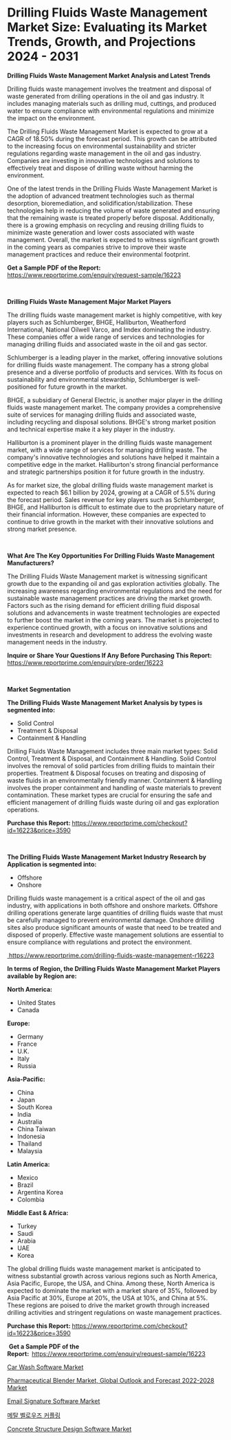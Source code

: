 <p><h1>Drilling Fluids Waste Management Market Size: Evaluating its Market Trends, Growth, and Projections 2024 - 2031</h1></p><p><strong>Drilling Fluids Waste Management Market Analysis and Latest Trends</strong></p>
<p><p>Drilling fluids waste management involves the treatment and disposal of waste generated from drilling operations in the oil and gas industry. It includes managing materials such as drilling mud, cuttings, and produced water to ensure compliance with environmental regulations and minimize the impact on the environment.</p><p>The Drilling Fluids Waste Management Market is expected to grow at a CAGR of 18.50% during the forecast period. This growth can be attributed to the increasing focus on environmental sustainability and stricter regulations regarding waste management in the oil and gas industry. Companies are investing in innovative technologies and solutions to effectively treat and dispose of drilling waste without harming the environment.</p><p>One of the latest trends in the Drilling Fluids Waste Management Market is the adoption of advanced treatment technologies such as thermal desorption, bioremediation, and solidification/stabilization. These technologies help in reducing the volume of waste generated and ensuring that the remaining waste is treated properly before disposal. Additionally, there is a growing emphasis on recycling and reusing drilling fluids to minimize waste generation and lower costs associated with waste management. Overall, the market is expected to witness significant growth in the coming years as companies strive to improve their waste management practices and reduce their environmental footprint.</p></p>
<p><strong>Get a Sample PDF of the Report:&nbsp;</strong> <a href="https://www.reportprime.com/enquiry/request-sample/16223">https://www.reportprime.com/enquiry/request-sample/16223</a></p>
<p>&nbsp;</p>
<p><strong>Drilling Fluids Waste Management Major Market Players</strong></p>
<p><p>The drilling fluids waste management market is highly competitive, with key players such as Schlumberger, BHGE, Halliburton, Weatherford International, National Oilwell Varco, and Imdex dominating the industry. These companies offer a wide range of services and technologies for managing drilling fluids and associated waste in the oil and gas sector.</p><p>Schlumberger is a leading player in the market, offering innovative solutions for drilling fluids waste management. The company has a strong global presence and a diverse portfolio of products and services. With its focus on sustainability and environmental stewardship, Schlumberger is well-positioned for future growth in the market.</p><p>BHGE, a subsidiary of General Electric, is another major player in the drilling fluids waste management market. The company provides a comprehensive suite of services for managing drilling fluids and associated waste, including recycling and disposal solutions. BHGE's strong market position and technical expertise make it a key player in the industry.</p><p>Halliburton is a prominent player in the drilling fluids waste management market, with a wide range of services for managing drilling waste. The company's innovative technologies and solutions have helped it maintain a competitive edge in the market. Halliburton's strong financial performance and strategic partnerships position it for future growth in the industry.</p><p>As for market size, the global drilling fluids waste management market is expected to reach $6.1 billion by 2024, growing at a CAGR of 5.5% during the forecast period. Sales revenue for key players such as Schlumberger, BHGE, and Halliburton is difficult to estimate due to the proprietary nature of their financial information. However, these companies are expected to continue to drive growth in the market with their innovative solutions and strong market presence.</p></p>
<p>&nbsp;</p>
<p><strong>What Are The Key Opportunities For Drilling Fluids Waste Management Manufacturers?</strong></p>
<p><p>The Drilling Fluids Waste Management market is witnessing significant growth due to the expanding oil and gas exploration activities globally. The increasing awareness regarding environmental regulations and the need for sustainable waste management practices are driving the market growth. Factors such as the rising demand for efficient drilling fluid disposal solutions and advancements in waste treatment technologies are expected to further boost the market in the coming years. The market is projected to experience continued growth, with a focus on innovative solutions and investments in research and development to address the evolving waste management needs in the industry.</p></p>
<p><strong>Inquire or Share Your Questions If Any Before Purchasing This Report:</strong> <a href="https://www.reportprime.com/enquiry/pre-order/16223">https://www.reportprime.com/enquiry/pre-order/16223</a></p>
<p>&nbsp;</p>
<p><strong>Market Segmentation</strong></p>
<p><strong>The Drilling Fluids Waste Management Market Analysis by types is segmented into:</strong></p>
<p><ul><li>Solid Control</li><li>Treatment & Disposal</li><li>Containment & Handling</li></ul></p>
<p><p>Drilling Fluids Waste Management includes three main market types: Solid Control, Treatment & Disposal, and Containment & Handling. Solid Control involves the removal of solid particles from drilling fluids to maintain their properties. Treatment & Disposal focuses on treating and disposing of waste fluids in an environmentally friendly manner. Containment & Handling involves the proper containment and handling of waste materials to prevent contamination. These market types are crucial for ensuring the safe and efficient management of drilling fluids waste during oil and gas exploration operations.</p></p>
<p><strong>Purchase this Report:&nbsp;</strong><a href="https://www.reportprime.com/checkout?id=16223&price=3590">https://www.reportprime.com/checkout?id=16223&price=3590</a></p>
<p>&nbsp;</p>
<p><strong>The Drilling Fluids Waste Management Market Industry Research by Application is segmented into:</strong></p>
<p><ul><li>Offshore</li><li>Onshore</li></ul></p>
<p><p>Drilling fluids waste management is a critical aspect of the oil and gas industry, with applications in both offshore and onshore markets. Offshore drilling operations generate large quantities of drilling fluids waste that must be carefully managed to prevent environmental damage. Onshore drilling sites also produce significant amounts of waste that need to be treated and disposed of properly. Effective waste management solutions are essential to ensure compliance with regulations and protect the environment.</p></p>
<p><a href="https://www.reportprime.com/drilling-fluids-waste-management-r16223">&nbsp;https://www.reportprime.com/drilling-fluids-waste-management-r16223</a></p>
<p><strong>In terms of Region, the Drilling Fluids Waste Management Market Players available by Region are:</strong></p>
<p>
    <p> <strong> North America: </strong>
        <ul>
            <li>United States</li>
            <li>Canada</li>
        </ul>
        </p> 
    <p> <strong> Europe: </strong>
        <ul>
            <li>Germany</li>
            <li>France</li>
            <li>U.K.</li>
            <li>Italy</li>
            <li>Russia</li>
        </ul>
        </p> 
    <p> <strong> Asia-Pacific: </strong>
        <ul>
            <li>China</li>
            <li>Japan</li>
            <li>South Korea</li>
            <li>India</li>
            <li>Australia</li>
            <li>China Taiwan</li>
            <li>Indonesia</li>
            <li>Thailand</li>
            <li>Malaysia</li>
        </ul>
        </p> 
    <p> <strong> Latin America: </strong>
        <ul>
            <li>Mexico</li>
            <li>Brazil</li>
            <li>Argentina Korea</li>
            <li>Colombia</li>
        </ul>
        </p> 
    <p> <strong> Middle East & Africa: </strong>
        <ul>
            <li>Turkey</li>
            <li>Saudi</li>
            <li>Arabia</li>
            <li>UAE</li>
            <li>Korea</li>
        </ul>
    </p>
    </p>
<p><p>The global drilling fluids waste management market is anticipated to witness substantial growth across various regions such as North America, Asia Pacific, Europe, the USA, and China. Among these, North America is expected to dominate the market with a market share of 35%, followed by Asia Pacific at 30%, Europe at 20%, the USA at 10%, and China at 5%. These regions are poised to drive the market growth through increased drilling activities and stringent regulations on waste management practices.</p></p>
<p><strong>Purchase this Report: </strong><a href="https://www.reportprime.com/checkout?id=16223&price=3590">https://www.reportprime.com/checkout?id=16223&price=3590</a></p>
<p>&nbsp;<strong>Get a Sample PDF of the Report:&nbsp;&nbsp;</strong><a href="https://www.reportprime.com/enquiry/request-sample/16223">https://www.reportprime.com/enquiry/request-sample/16223</a></p>
<p><strong></strong></p>
<p><p><a href="https://medium.com/@jordymiller63/global-car-wash-software-market-size-is-expected-to-experience-a-cagr-of-11-4-6e167744b45b">Car Wash Software Market</a></p><p><a href="https://issuu.com/reportprime-2/docs/pharmaceutical-blender-market-globa_46f2e0d9f85b2a">Pharmaceutical Blender Market, Global Outlook and Forecast 2022-2028 Market</a></p><p><a href="https://github.com/marloy8/Market-Research-Report-List-6/blob/main/email-signature-software-market.md">Email Signature Software Market</a></p><p><a href="https://medium.com/@nettieboyle25/%EA%B8%88%EC%86%8D-%EB%B2%A8%EB%A1%9C%EC%9A%B0-%EC%BB%A4%ED%94%8C%EB%A7%81-%EC%8B%9C%EC%9E%A5-%EC%A1%B0%EC%82%AC-%EB%B3%B4%EA%B3%A0%EC%84%9C%EC%97%90%EB%8A%94-2024%EB%85%84%EB%B6%80%ED%84%B0-2031%EB%85%84%EA%B9%8C%EC%A7%80-%EC%98%88%EC%B8%A1%EB%90%9C-%EC%97%B0%ED%8F%89%EA%B7%A0-%EC%84%B1%EC%9E%A5%EB%A5%A0%EC%9D%B4-8-7-%EC%9D%B8-%EC%8B%9C%EC%9E%A5-%EA%B7%9C%EB%AA%A8-%EC%A0%90%EC%9C%A0%EC%9C%A8-%EB%B0%8F-%EC%84%B1%EC%9E%A5%EB%A5%A0%EC%97%90-%EB%8C%80%ED%95%9C-%EB%B6%84%EC%84%9D%EC%9D%B4-%ED%8F%AC%ED%95%A8%EB%90%98%EC%96%B4-%EC%9E%88%EC%8A%B5%EB%8B%88%EB%8B%A4-5172f0936753">메탈 벨로우즈 커플링</a></p><p><a href="https://medium.com/@shjsi3663/concrete-structure-design-software-market-research-report-exploring-market-size-and-revenue-da80747f1156">Concrete Structure Design Software Market</a></p></p>